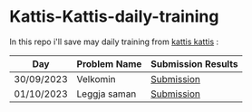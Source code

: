 # Kattis-Kattis-daily-training

In this repo i'll save may daily training from [kattis kattis](https://open.kattis.com/) : 

| Day         | Problem Name| Submission Results | 
| ----------- | ----------- | ----------- | 
| 30/09/2023  | Velkomin    | [Submission](https://open.kattis.com/submissions/11856054)| 
| 01/10/2023  | Leggja saman | [Submission](https://open.kattis.com/submissions/11857430) | 
